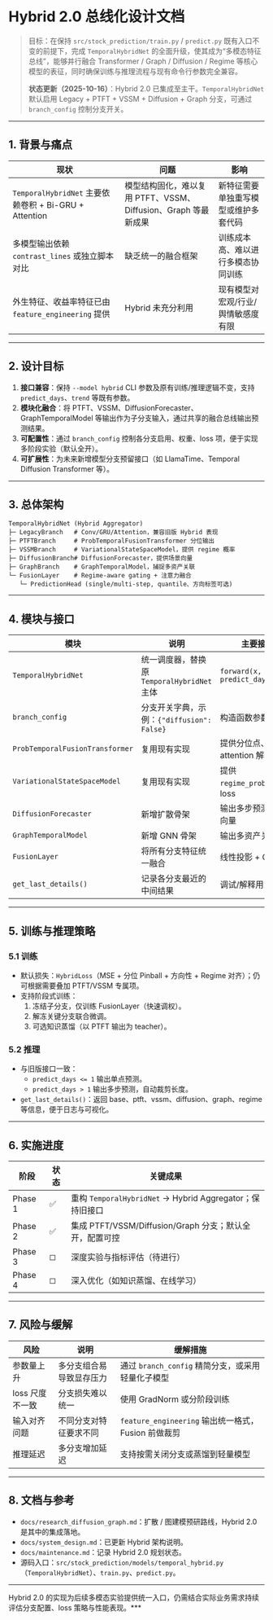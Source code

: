 # Hybrid 2.0 总线化设计文档

> 目标：在保持 `src/stock_prediction/train.py` / `predict.py` 既有入口不变的前提下，完成 `TemporalHybridNet` 的全面升级，使其成为“多模态特征总线”，能够并行融合 Transformer / Graph / Diffusion / Regime 等核心模型的表征，同时确保训练与推理流程与现有命令行参数完全兼容。
>
> **状态更新（2025-10-16）**：Hybrid 2.0 已集成至主干。`TemporalHybridNet` 默认启用 Legacy + PTFT + VSSM + Diffusion + Graph 分支，可通过 `branch_config` 控制分支开关。

---

## 1. 背景与痛点
| 现状 | 问题 | 影响 |
| ---- | ---- | ---- |
| `TemporalHybridNet` 主要依赖卷积 + Bi-GRU + Attention | 模型结构固化，难以复用 PTFT、VSSM、Diffusion、Graph 等最新成果 | 新特征需要单独重写模型或维护多套代码 |
| 多模型输出依赖 `contrast_lines` 或独立脚本对比 | 缺乏统一的融合框架 | 训练成本高、难以进行多模态协同训练 |
| 外生特征、收益率特征已由 `feature_engineering` 提供 | Hybrid 未充分利用 | 现有模型对宏观/行业/舆情敏感度有限 |

---

## 2. 设计目标
1. **接口兼容**：保持 `--model hybrid` CLI 参数及原有训练/推理逻辑不变，支持 `predict_days`、`trend` 等既有参数。
2. **模块化融合**：将 PTFT、VSSM、DiffusionForecaster、GraphTemporalModel 等输出作为子分支输入，通过共享的融合总线输出预测结果。
3. **可配置性**：通过 `branch_config` 控制各分支启用、权重、loss 项，便于实现多阶段实验（默认全开）。
4. **可扩展性**：为未来新增模型分支预留接口（如 LlamaTime、Temporal Diffusion Transformer 等）。

---

## 3. 总体架构
```
TemporalHybridNet (Hybrid Aggregator)
├─ LegacyBranch   # Conv/GRU/Attention，兼容旧版 Hybrid 表现
├─ PTFTBranch     # ProbTemporalFusionTransformer 分位输出
├─ VSSMBranch     # VariationalStateSpaceModel，提供 regime 概率
├─ DiffusionBranch# DiffusionForecaster，提供场景向量
├─ GraphBranch    # GraphTemporalModel，捕捉多资产关联
└─ FusionLayer    # Regime-aware gating + 注意力融合
   └─ PredictionHead (single/multi-step, quantile、方向标签可选)
```

---

## 4. 模块与接口
| 模块 | 说明 | 主要接口 |
| ---- | ---- | ---- |
| `TemporalHybridNet` | 统一调度器，替换原 `TemporalHybridNet` 主体 | `forward(x, predict_days=None)` |
| `branch_config` | 分支开关字典，示例：`{"diffusion": False}` | 构造函数参数 |
| `ProbTemporalFusionTransformer` | 复用现有实现 | 提供分位点、attention 解释 |
| `VariationalStateSpaceModel` | 复用现有实现 | 提供 `regime_probs`、KL loss |
| `DiffusionForecaster` | 新增扩散骨架 | 输出多步预测/场景向量 |
| `GraphTemporalModel` | 新增 GNN 骨架 | 输出多资产关联表征 |
| `FusionLayer` | 将所有分支特征统一融合 | 线性投影 + GELU |
| `get_last_details()` | 记录各分支最近的中间结果 | 调试/解释用 |

---

## 5. 训练与推理策略
### 5.1 训练
- 默认损失：`HybridLoss`（MSE + 分位 Pinball + 方向性 + Regime 对齐）；仍可根据需要叠加 PTFT/VSSM 专属项。
- 支持阶段式训练：
  1. 冻结子分支，仅训练 FusionLayer（快速调权）。
  2. 解冻关键分支联合微调。
  3. 可选知识蒸馏（以 PTFT 输出为 teacher）。

### 5.2 推理
- 与旧版接口一致：
  - `predict_days <= 1` 输出单点预测。
  - `predict_days > 1` 输出多步预测，自动裁剪长度。
- `get_last_details()`：返回 base、ptft、vssm、diffusion、graph、regime 等信息，便于日志与可视化。

---

## 6. 实施进度
| 阶段 | 状态 | 关键成果 |
| ---- | ---- | -------- |
| Phase 1 | ✅ | 重构 `TemporalHybridNet` → Hybrid Aggregator；保持旧接口 |
| Phase 2 | ✅ | 集成 PTFT/VSSM/Diffusion/Graph 分支；默认全开，配置可控 |
| Phase 3 | ◻ | 深度实验与指标评估（待进行） |
| Phase 4 | ◻ | 深入优化（如知识蒸馏、在线学习） |

---

## 7. 风险与缓解
| 风险 | 说明 | 缓解措施 |
| ---- | ---- | ---- |
| 参数量上升 | 多分支组合易导致显存压力 | 通过 `branch_config` 精简分支，或采用轻量化子模型 |
| loss 尺度不一致 | 分支损失难以统一 | 使用 GradNorm 或分阶段训练 |
| 输入对齐问题 | 不同分支对特征要求不同 | `feature_engineering` 输出统一格式，Fusion 前做裁剪 |
| 推理延迟 | 多分支增加延迟 | 支持按需关闭分支或蒸馏到轻量模型 |

---

## 8. 文档与参考
- `docs/research_diffusion_graph.md`：扩散 / 图建模预研路线，Hybrid 2.0 是其中的集成落地。
- `docs/system_design.md`：已更新 Hybrid 架构说明。
- `docs/maintenance.md`：记录 Hybrid 2.0 规划状态。
- 源码入口：`src/stock_prediction/models/temporal_hybrid.py`（`TemporalHybridNet`）、`train.py`、`predict.py`。

---
Hybrid 2.0 的实现为后续多模态实验提供统一入口，仍需结合实际业务需求持续评估分支配置、loss 策略与性能表现。***

